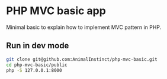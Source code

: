 # PHP MVC basic app

Minimal basic to explain how to implement MVC pattern in PHP.

## Run in dev mode

```bash
git clone git@github.com:AnimalInstinct/php-mvc-basic.git
cd php-mvc-basic/public
php -S 127.0.0.1:8000
```